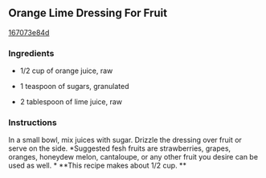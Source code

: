 ## Orange Lime Dressing For Fruit

[167073e84d](https://cookpad.com/us/recipes/343601-orange-lime-dressing-for-fruit)

### Ingredients

 - 1/2 cup of orange juice, raw

 - 1 teaspoon of sugars, granulated

 - 2 tablespoon of lime juice, raw

### Instructions

In a small bowl, mix juices with sugar. Drizzle the dressing over fruit or serve on the side. *Suggested fesh fruits are strawberries, grapes, oranges, honeydew melon, cantaloupe, or any other fruit you desire can be used as well. * **This recipe makes about 1/2 cup. **
